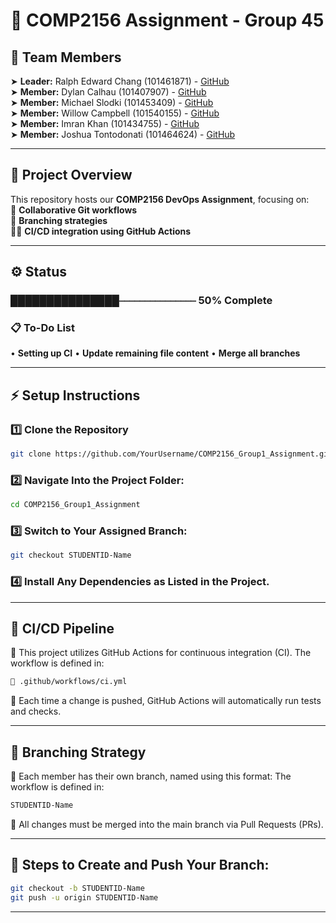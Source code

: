 # 🎯 COMP2156 Assignment - Group 45 

## 👥 Team Members  
➤ **Leader:** Ralph Edward Chang (101461871) - [GitHub](https://github.com/theredchang)  
➤ **Member:** Dylan Calhau (101407907) - [GitHub](https://github.com/Dylanthejugg)  
➤ **Member:** Michael Slodki (101453409) - [GitHub](https://github.com/metalfingers42)  
➤ **Member:** Willow Campbell (101540155) - [GitHub](https://github.com/willowcampbell)  
➤ **Member:** Imran Khan (101434755) - [GitHub](https://github.com)  
➤ **Member:** Joshua Tontodonati (101464624) - [GitHub](https://github.com/101464624)  

---

## 📌 Project Overview  
This repository hosts our **COMP2156 DevOps Assignment**, focusing on:  
🤝 **Collaborative Git workflows**  
🌿 **Branching strategies**  
👨‍💻 **CI/CD integration using GitHub Actions**  

---

## ⚙️ Status
### ███████████████⎯⎯⎯⎯⎯⎯⎯⎯⎯⎯⎯⎯⎯⎯⎯ 50% Complete

### 📋 To-Do List
• **Setting up CI**
• **Update remaining file content**
• **Merge all branches**

---

## ⚡ Setup Instructions  
### 1️⃣ Clone the Repository  
```bash
git clone https://github.com/YourUsername/COMP2156_Group1_Assignment.git
```
### 2️⃣ Navigate Into the Project Folder:  
```bash
cd COMP2156_Group1_Assignment
```
### 3️⃣ Switch to Your Assigned Branch:  
```bash
git checkout STUDENTID-Name
```
### 4️⃣ Install Any Dependencies as Listed in the Project.

---

## 🚀 CI/CD Pipeline
📌 This project utilizes GitHub Actions for continuous integration (CI).
The workflow is defined in:
```bash
📂 .github/workflows/ci.yml
```
🔹 Each time a change is pushed, GitHub Actions will automatically run tests and checks.

---

## 🌳 Branching Strategy
🔹 Each member has their own branch, named using this format:
The workflow is defined in:
```bash
STUDENTID-Name
```
🔹 All changes must be merged into the main branch via Pull Requests (PRs).

---

## 🔌 Steps to Create and Push Your Branch:
```bash
git checkout -b STUDENTID-Name
git push -u origin STUDENTID-Name
```

---